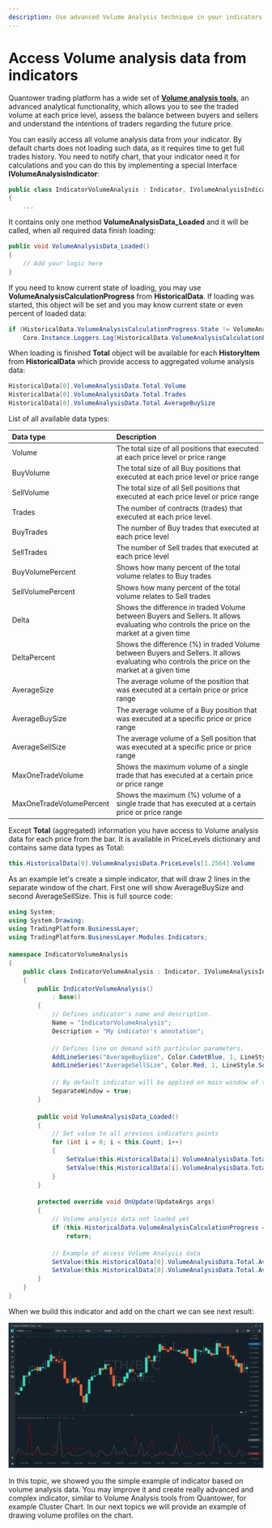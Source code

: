 ```yaml
---
description: Use advanced Volume Analysis technique in your indicators
---
```


# Access Volume analysis data from indicators

Quantower trading platform has a wide set of [**Volume analysis tools**](https://www.quantower.com/volumeanalysistools), an advanced analytical functionality, which allows you to see the traded volume at each price level, assess the balance between buyers and sellers and understand the intentions of traders regarding the future price. 

You can easily access all volume analysis data from your indicator. By default charts does not loading such data, as it requires time to get full trades history. You need to notify chart, that your indicator need it for calculations and you can do this by implementing a special Interface **IVolumeAnalysisIndicator**:

```csharp
public class IndicatorVolumeAnalysis : Indicator, IVolumeAnalysisIndicator
{       
    ...
```

It contains only one method **VolumeAnalysisData\_Loaded** and it will be called, when all required data finish loading:

```csharp
public void VolumeAnalysisData_Loaded()
{
    // Add your logic here
}
```

If you need to know current state of loading, you may use **VolumeAnalysisCalculationProgress** from **HistoricalData**. If loading was started, this object will be set and you may know current state or even percent of loaded data:

```csharp
if (HistoricalData.VolumeAnalysisCalculationProgress.State != VolumeAnalysisCalculationState.Finished
    Core.Instance.Loggers.Log(HistoricalData.VolumeAnalysisCalculationProgress.ProgressPercent.ToString());
```

When loading is finished **Total** object will be available for each **HistoryItem** from **HistoricalData** which provide access to aggregated volume analysis data:

```csharp
HistoricalData[0].VolumeAnalysisData.Total.Volume
HistoricalData[0].VolumeAnalysisData.Total.Trades
HistoricalData[0].VolumeAnalysisData.Total.AverageBuySize 
```

List of all available data types:

| Data type | Description |
| :--- | :--- |
| Volume | The total size of all positions that executed at each price level or price range  |
| BuyVolume | The total size of all Buy positions that executed at each price level or price range |
| SellVolume | The total size of all Sell positions that executed at each price level or price range |
| Trades | The number of contracts \(trades\) that executed at each price level. |
| BuyTrades | The number of Buy trades that executed at each price level |
| SellTrades | The number of Sell trades that executed at each price level |
| BuyVolumePercent | Shows how many percent of the total volume relates to Buy trades |
| SellVolumePercent | Shows how many percent of the total volume relates to Sell trades |
| Delta | Shows the difference in traded Volume between Buyers and Sellers. It allows evaluating who controls the price on the market at a given time |
| DeltaPercent | Shows the difference \(%\) in traded Volume between Buyers and Sellers. It allows evaluating who controls the price on the market at a given time |
| AverageSize | The average volume of the position that was executed at a certain price or price range |
| AverageBuySize | The average volume of a Buy position that was executed at a specific price or price range |
| AverageSellSize | The average volume of a Sell position that was executed at a specific price or price range |
| MaxOneTradeVolume | Shows the maximum volume of a single trade that has executed at a certain price or price range |
| MaxOneTradeVolumePercent | Shows the maximum \(%\) volume of a single trade that has executed at a certain price or price range |

Except **Total** \(aggregated\) information you have access to Volume analysis data for each price from the bar. It is available in PriceLevels dictionary and contains same data types as Total:

```csharp
this.HistoricalData[0].VolumeAnalysisData.PriceLevels[1.2564].Volume
```

As an example let's create a simple indicator, that will draw 2 lines in the separate window of the chart. First one will show AverageBuySize and second AverageSellSize. This is full source code:

```csharp
using System;
using System.Drawing;
using TradingPlatform.BusinessLayer;
using TradingPlatform.BusinessLayer.Modules.Indicators;

namespace IndicatorVolumeAnalysis
{   
	public class IndicatorVolumeAnalysis : Indicator, IVolumeAnalysisIndicator
    {
        public IndicatorVolumeAnalysis()
            : base()
        {
            // Defines indicator's name and description.
            Name = "IndicatorVolumeAnalysis";
            Description = "My indicator's annotation";

            // Defines line on demand with particular parameters.
            AddLineSeries("AverageBuySize", Color.CadetBlue, 1, LineStyle.Solid);
            AddLineSeries("AverageSellSize", Color.Red, 1, LineStyle.Solid);

            // By default indicator will be applied on main window of the chart
            SeparateWindow = true;
        }

        public void VolumeAnalysisData_Loaded()
        {
            // Set value to all previous indicators points
            for (int i = 0; i < this.Count; i++)
            {
                SetValue(this.HistoricalData[i].VolumeAnalysisData.Total.AverageBuySize, 0, i);
                SetValue(this.HistoricalData[i].VolumeAnalysisData.Total.AverageSellSize, 1, i);
            }
        }
        
        protected override void OnUpdate(UpdateArgs args)
        {            
            // Volume analysis data not loaded yet
            if (this.HistoricalData.VolumeAnalysisCalculationProgress == null || this.HistoricalData.VolumeAnalysisCalculationProgress.State != VolumeAnalysisCalculationState.Finished)
                return;

            // Example of access Volume Analysis data
            SetValue(this.HistoricalData[0].VolumeAnalysisData.Total.AverageBuySize, 0);
            SetValue(this.HistoricalData[0].VolumeAnalysisData.Total.AverageSellSize, 1);            
        }               
    }
}
```

When we build this indicator and add on the chart we can see next result:

![Indicator lines show average buy size and average sell size](../.gitbook/assets/volumeanalysisindicator.png)

In this topic, we showed you the simple example of indicator based on volume analysis data. You may improve it and create really advanced and complex indicator, similar to Volume Analysis tools from Quantower, for example Cluster Chart. In our next topics we will provide an example of drawing volume profiles on the chart.

